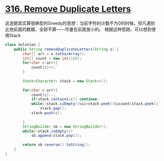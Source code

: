 # [316. Remove Duplicate Letters](https://leetcode.com/problems/remove-duplicate-letters/description/)
这道题其实算很典型的Greedy的思想：当前字符的计数不为0的时候，但凡遇到比他前面的数据，全部不算——尽量在前面放小的。
根据这种思路，可以想到使用Stack
```java
class Solution {
    public String removeDuplicateLetters(String s) {
        char[] arr = s.toCharArray();
        int[] count = new int[128];
        for(char c:arr){
            count[c]++;
        }
        
        Stack<Character> stack = new Stack<>();
        
        for(char c:arr){
            count[c]--;
            if(stack.contains(c)) continue;
            while(!stack.isEmpty()&&c<stack.peek()&&count[stack.peek()]>0)
                stack.pop();
            stack.push(c);
            
        }
        StringBuilder sb = new StringBuilder();
        while(!stack.isEmpty())
            sb.append(stack.pop());
        
        return sb.reverse().toString();
    }
}
```
